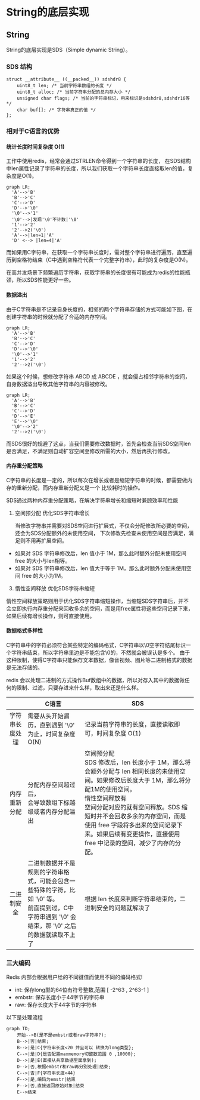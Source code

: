 # String的底层实现

## String

String的底层实现是SDS（Simple dynamic String）。

### SDS 结构

```
struct __attribute__ ((__packed__)) sdshdr8 {
    uint8_t len; /* 当前字符串数组的长度 */
    uint8_t alloc; /* 当前字符串分配的总内存大小 */
    unsigned char flags; /* 当前的字符串标记，用来标识是sdshdr8,sdshdr16等 */
    char buf[]; /* 字符串真正的值 */
};
```

### 相对于C语言的优势

#### 统计长度时间复杂度 O(1)

工作中使用redis，经常会通过STRLEN命令得到一个字符串的长度， 在SDS结构中len属性记录了字符串的长度，所以我们获取一个字符串长度直接取len的值，复杂度是O(1)。

```mermaid
graph LR;
  'A'-->'B'
  'B'-->'C'
  'C'-->'D'
  'D'-->'\0'
  '\0'-->'1'
  '\0'-->|发现'\0'不计数|'\0'
  '1'-->'2'
  '2'-->2('\0')
  'A'-->|len=1|'A'
  'D' <--> |len=4|'A'
```

而如果用C字符串，在获取一个字符串长度时，需对整个字符串进行遍历，直至遍历到空格符结束（C中遇到空格符代表一个完整字符串），此时的复杂度是O(N)。

在高并发场景下频繁遍历字符串，获取字符串的长度很有可能成为redis的性能瓶颈，所以SDS性能更好一些。

#### 数据溢出
由于C字符串是不记录自身长度的，相邻的两个字符串存储的方式可能如下图，在创建字符串的时候就分配了合适的内存空间。
```mermaid
graph LR;
  'A'-->'B'
  'B'-->'C'
  'C'-->'D'
  'D'-->'\0'
  '\0'-->'1'
  '1'-->'2'
  '2'-->2('\0')
```

如果这个时候，想修改字符串 ABCD 成 ABCDE ，就会侵占相邻字符串的空间，自身数据溢出导致其他字符串的内容被修改。
```mermaid
graph LR;
  'A'-->'B'
  'B'-->'C'
  'C'-->'D'
  'D'-->'E'
  'E'-->'\0'
  '\0'-->'2'
  '2'-->2('\0')
```

而SDS很好的规避了这点，当我们需要修改数据时，首先会检查当前SDS空间len是否满足，不满足则自动扩容空间至修改所需的大小，然后再执行修改。

#### 内存重分配策略

C字符串的长度是一定的，所以每次在增长或者是缩短字符串的时候，都需要做内存的重新分配，而内存重新分配又是一个
比较耗时的操作。

SDS通过两种内存重分配策略，在解决字符串增长和缩短时兼顾效率和性能

1. 空间预分配 优化SDS字符串增长

   当修改字符串并需要对SDS空间进行扩展式，不仅会分配修改所必要的空间，还会为SDS分配额外的未使用空间，
   下次修改先检查未使用空间是否满足，满足则不用再扩展空间。
   
+ 如果对 SDS 字符串修改后，len 值小于 1M，那么此时额外分配未使用空间 free 的大小与len相等。
+ 如果对 SDS 字符串修改后，len 值大于等于 1M，那么此时额外分配未使用空间 free 的大小为1M。

3. 惰性空间释放 优化SDS字符串缩短

惰性空间释放策略则用于优化SDS字符串缩短操作，当缩短SDS字符串后，并不会立即执行内存重分配来回收多余的空间，而是用free属性将这些空间记录下来，如果后续有增长操作，则可直接使用。

#### 数据格式多样性
C字符串中的字符必须符合某些特定的编码格式，C字符串以\0空字符结尾标识一个字符串结束，所以字符串里边是不能包含\0的，不然就会被误认是多个。
由于这种限制，使得C字符串只能保存文本数据，像音视频、图片等二进制格式的数据是无法存储的。

redis 会以处理二进制的方式操作Buf数组中的数据，所以对存入其中的数据做任何的限制、过滤，只要存进来什么样，取出来还是什么样。



|           |  C语言   | SDS  |
|  :---------:  |  ----  | ----  |
| 字符串长度处理 | 需要从头开始遍历，直到遇到 '\0' 为止，时间复杂度O(N)| 记录当前字符串的长度，直接读取即可，时间复杂度 O(1)|
| 内存重新分配 | 分配内存空间超过后，<br/>会导致数组下标越级或者内存分配溢出 | 空间预分配 <br>SDS 修改后，len 长度小于 1M，那么将会额外分配与 len 相同长度的未使用空间。如果修改后长度大于 1M，那么将分配1M的使用空间。<br>惰性空间释放有<br>空间分配对应的就有空间释放。SDS 缩短时并不会回收多余的内存空间，而是使用 free 字段将多出来的空间记录下来。如果后续有变更操作，直接使用 free 中记录的空间，减少了内存的分配。 |
| 二进制安全 | 二进制数据并不是规则的字符串格式，可能会包含一些特殊的字符，比如 '\0' 等。<br/>前面提到过，C中字符串遇到 '\0' 会结束，那 '\0' 之后的数据就读取不上了 |根据 len 长度来判断字符串结束的，二进制安全的问题就解决了|

### 三大编码

Redis 内部会根据用户给的不同键值而使用不同的编码格式!

+ int: 保存long型的64位有符号整数,范围 [ -2^63 , 2^63-1 ]
+ embstr: 保存长度小于44字节的字符串
+ raw: 保存长度大于44字节的字符串

以下是处理流程

```mermaid
graph TD;
    开始-->B(是不是embstr或者raw字符串?);
    B-->|否|结束;
    B-->|是|C{字符串长度<20 并且可以 转换为long类型};
    C-->|是|D{是否配置maxmemory切整数范围 0 ,10000};
    D-->|是|E(直接从共享数据里面拿到);
    D-->|否,根据embstr和raw再分别处理|结束;
    C-->|否|F{字符串长度<44}
    F-->|是,编码为emstr|结束
    F-->|否,直接返回原始对象|结束
    E-->结束
```



